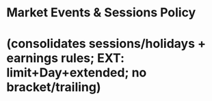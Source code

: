 # Market Events & Sessions Policy
# (consolidates sessions/holidays + earnings rules; EXT: limit+Day+extended; no bracket/trailing)